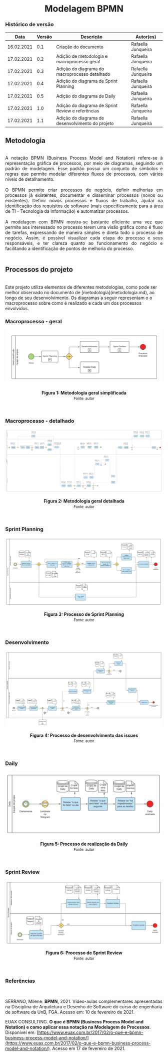 # <center> Modelagem BPMN
### Histórico de versão 
|Data | Versão | Descrição | Autor(es)
| -- | -- | -- | -- |
| 16.02.2021 | 0.1 | Criação do documento | Rafaella Junqueira |
| 17.02.2021 | 0.2 | Adição de metodologia e macroprocesso geral | Rafaella Junqueira |
| 17.02.2021 | 0.3 | Adição do diagrama do macroprocesso detalhado | Rafaella Junqueira |
| 17.02.2021 | 0.4 | Adição do diagrama de Sprint Planning | Rafaella Junqueira |
| 17.02.2021 | 0.5 | Adição do diagrama de Daily | Rafaella Junqueira |
| 17.02.2021 | 1.0 | Adição do diagrama de Sprint Review e referências | Rafaella Junqueira |
| 17.02.2021 | 1.1 | Adição do diagrama de desenvolvimento do projeto | Rafaella Junqueira

## Metodologia

<div align="justify">
<br>
A notação BPMN (Business Process Model and Notation) refere-se à representação gráfica de processos, por meio de diagramas, seguindo um padrão de modelagem. Esse padrão possui um conjunto de símbolos e regras que permite modelar diferentes fluxos de processos, com vários níveis de detalhamento.
<br><br>
O BPMN permite criar processos de negócio, definir melhorias em processos já existentes, documentar e disseminar processos (novos ou existentes). Definir novos processos e fluxos de trabalho, ajudar na identificação dos requisitos de software (mais especificamente para a área de TI – Tecnologia da Informação) e automatizar processos.
<br><br>
A modelagem com BPMN mostra-se bastante eficiente uma vez que permite aos interessado no processo terem uma visão gráfica como é fluxo de tarefas, expressando de maneira simples e direta todo o processo de negócio. Assim, é possível visualizar cada etapa do processo e seus responsáveis, e ter clareza quanto ao funcionamento do negócio e facilitando a identificação de pontos de melhoria do processo.
</div><br>

## Processos do projeto
<br>
Este projeto utiliza elementos de diferentes metodologias, como pode ser melhor observado no documento de [metodologia](metodologia.md), ao longo de seu desenvolvimento. Os diagramas a seguir representam o o macroprocesso sobre como é realizado e cada um dos processos envolvidos.
<br>

### Macroprocesso - geral
<p align='center'>
<img src="../../img/bpmn/bpmn-metodologia-geral.png">
    <figcaption align='center'>
        <b>Figura 1: Metodologia geral simplificada</b>
        <br>
    <small>Fonte: autor</small>
    </figcaption>
</p><br>

### Macroprocesso - detalhado
<p align='center'>
<img src="../../img/bpmn/bpmn-metodologia-expandido.png">
    <figcaption align='center'>
        <b>Figura 2: Metodologia geral detalhada</b>
        <br>
    <small>Fonte: autor</small>
    </figcaption>
</p><br>

### Sprint Planning
<p align='center'>
<img src="../../img/bpmn/bpmn-sprint-planning.png">
    <figcaption align='center'>
        <b>Figura 3: Processo de Sprint Planning</b>
        <br>
    <small>Fonte: autor</small>
    </figcaption>
</p><br>

### Desenvolvimento
<p align='center'>
<img src="../../img/bpmn/bpmn-desenvolvimento.png">
    <figcaption align='center'>
        <b>Figura 4: Processo de desenvolvimento das issues</b>
        <br>
    <small>Fonte: autor</small>
    </figcaption>
</p><br>

### Daily
<p align='center'>
<img src="../../img/bpmn/bpmn-daily.png">
    <figcaption align='center'>
        <b>Figura 5: Processo de realização da Daily</b>
        <br>
    <small>Fonte: autor</small>
    </figcaption>
</p><br>

### Sprint Review
<p align='center'>
<img src="../../img/bpmn/bpmn-sprint-review.png">
    <figcaption align='center'>
        <b>Figura 6: Processo de Sprint Review </b>
        <br>
    <small>Fonte: autor</small>
    </figcaption>
</p><br>

### Referências
<br>

SERRANO, Milene. **BPMN**, 2021. Vídeo-aulas complementares apresentadas na Disciplina de Arquitetura e Desenho de Software do curso de engenharia de software da UnB, FGA. Acesso em: 10 de fevereiro de 2021.

EUAX CONSULTING. **O que é BPMN (Business Process Model and Notation) e como aplicar essa notação na Modelagem de Processos**. Disponível em: [https://www.euax.com.br/2017/02/o-que-e-bpmn-business-process-model-and-notation/](https://www.euax.com.br/2017/02/o-que-e-bpmn-business-process-model-and-notation/). Acesso em 17 de fevereiro de 2021.